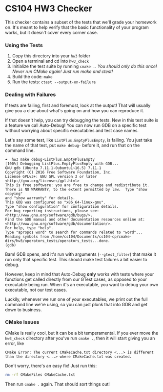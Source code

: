 # CS104 HW3 Checker

This checker contains a subset of the tests that we'll grade your homework on.  It's meant to help verify that the basic functionality of your program works, but it doesn't cover every corner case.

### Using the Tests
1. Copy this directory into your `hw3` folder
2. Open a terminal and cd into `hw3_check`
3. Initialize the test suite by running `cmake .`.  _You should only do this once!  Never run CMake again! Just run make and ctest!_
4. Build the code: `make`
5. Run the tests: `ctest --output-on-failure`

### Dealing with Failures

If tests are failing, first and foremost, look at the output!  That will usually give you a clue about what's going on and how you can reproduce it.

If that doesn't help, you can try debugging the tests.  New in this test suite is a feature we call Auto-Debug!  You can now run GDB on a specific test without worrying about specific executables and test case names.  

Let's say some test, like `ListPlus.EmptyPlusEmpty`, is failing.  You just take the name of that test, put `make debug-` before it, and run that on the command line.

```
➜  hw3 make debug-ListPlus.EmptyPlusEmpty
[100%] Debugging ListPlus.EmptyPlusEmpty with GDB...
GNU gdb (Ubuntu 7.11.1-0ubuntu1~16.5) 7.11.1
Copyright (C) 2016 Free Software Foundation, Inc.
License GPLv3+: GNU GPL version 3 or later <http://gnu.org/licenses/gpl.html>
This is free software: you are free to change and redistribute it.
There is NO WARRANTY, to the extent permitted by law.  Type "show copying"
and "show warranty" for details.
This GDB was configured as "x86_64-linux-gnu".
Type "show configuration" for configuration details.
For bug reporting instructions, please see:
<http://www.gnu.org/software/gdb/bugs/>.
Find the GDB manual and other documentation resources online at:
<http://www.gnu.org/software/gdb/documentation/>.
For help, type "help".
Type "apropos word" to search for commands related to "word"...
Reading symbols from /home/cs104/Documents/cs104-cp/cmake-dirs/hw3/operators_tests/operators_tests...done.
(gdb) 
```

Bam!  GDB opens, and it's run with arguments (`--gtest_filter`) that make it run only that specific test. This should make test failures a bit easier to debug.

However, keep in mind that Auto-Debug **only** works with tests where your functions get called directly from our GTest cases, as opposed to your executable being run.  When it's an executable, you want to debug your own executable, not our test cases.  

Luckily, whenever we run one of your executables, we print out the full command line we're using, so you can just plonk that into GDB and get down to business.

### CMake Issues

CMake is really cool, but it can be a bit temperamental.  If you ever move the `hw3_check` directory after you've run `cmake .`, then it will start giving you an error, like
```
CMake Error: The current CMakeCache.txt directory <...> is different than the directory <...> where CMakeCache.txt was created.
```

Don't worry, there's an easy fix!  Just run this:
```sh
rm -rf CMakeFiles CMakeCache.txt
```
Then run `cmake .` again.  That should sort things out!